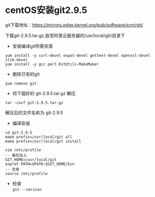 # centOS安装git2.9.5

git下载地址：https://mirrors.edge.kernel.org/pub/software/scm/git/

下载git-2.9.5.tar.gz,放至阿里云服务器的/usr/local/git/目录下

- 安装编译git所需资源       
```
yum install -y curl-devel expat-devel gettext-devel openssl-devel zlib-devel
yum install -y gcc perl-ExtUtils-MakeMaker
```

- 删除已有的git      
``` 
yum remove git
```

- 将下载好的 git-2.9.5.tar.gz 解压     
``` 
tar -zxvf git-2.9.5.tar.gz
```
解压后的文件名称为 git-2.9.5

- 编译安装      
``` 
cd git-2.9.5
make prefix=/usr/local/git all
make prefix=/usr/local/git install

vim /etc/profile
-- 最后加上
GIT_HOME=/usr/local/git
exprot PATH=$PATH:$GIT_HOME/bin
-- 生效
source /etc/profile
```

- 检查        
``` git --version ```